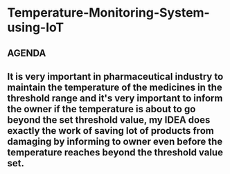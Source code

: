 # Temperature-Monitoring-System-using-IoT
<h2>AGENDA<h2>
  <p styles = "font-family: sans-serif; font-size:0.1px">It is very important in pharmaceutical industry to maintain the temperature of the medicines in the threshold range and it's very important to inform the owner if the temperature is about to go beyond the set threshold value, my IDEA does exactly the work of saving lot of products from damaging by informing to owner even before the temperature reaches beyond the threshold value set.

</p>
